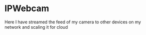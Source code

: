 # IPWebcam
Here I have streamed the feed of my camera to other devices on my network and scaling it for cloud
